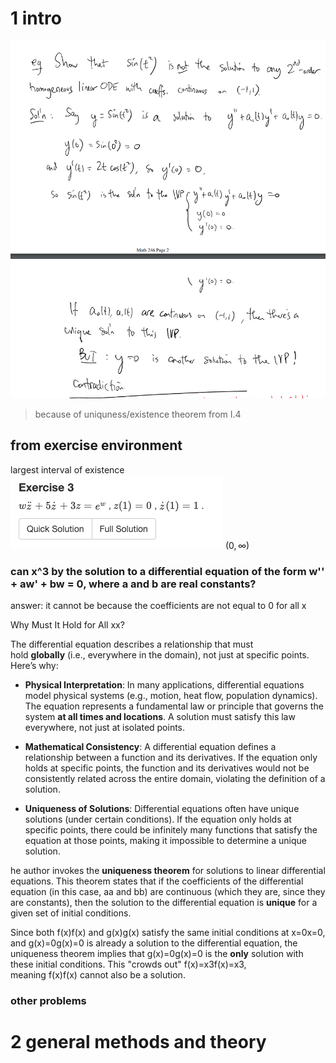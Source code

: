 # 1 intro

![](z_attachments/Pasted%20image%2020250306214339.png)
> because of uniquness/existence theorem from I.4

## from exercise environment

largest interval of existence
![](z_attachments/Pasted%20image%2020250318162921.png)
	$(0, \infty)$

### can x^3 by the solution to a differential equation of the form w'' + aw' + bw = 0, where a and b are real constants?

answer: it cannot be because the coefficients are not equal to 0 for all x

Why Must It Hold for All xx?

The differential equation describes a relationship that must hold **globally** (i.e., everywhere in the domain), not just at specific points. Here’s why:

- **Physical Interpretation**: In many applications, differential equations model physical systems (e.g., motion, heat flow, population dynamics). The equation represents a fundamental law or principle that governs the system **at all times and locations**. A solution must satisfy this law everywhere, not just at isolated points.
    
- **Mathematical Consistency**: A differential equation defines a relationship between a function and its derivatives. If the equation only holds at specific points, the function and its derivatives would not be consistently related across the entire domain, violating the definition of a solution.
    
- **Uniqueness of Solutions**: Differential equations often have unique solutions (under certain conditions). If the equation only holds at specific points, there could be infinitely many functions that satisfy the equation at those points, making it impossible to determine a unique solution.

he author invokes the **uniqueness theorem** for solutions to linear differential equations. This theorem states that if the coefficients of the differential equation (in this case, aa and bb) are continuous (which they are, since they are constants), then the solution to the differential equation is **unique** for a given set of initial conditions.

Since both f(x)f(x) and g(x)g(x) satisfy the same initial conditions at x=0x=0, and g(x)=0g(x)=0 is already a solution to the differential equation, the uniqueness theorem implies that g(x)=0g(x)=0 is the **only** solution with these initial conditions. This "crowds out" f(x)=x3f(x)=x3, meaning f(x)f(x) cannot also be a solution.

### other problems

# 2 general methods and theory


